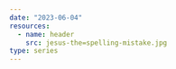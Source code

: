 ```yaml
---
date: "2023-06-04"
resources:
  - name: header
    src: jesus-the=spelling-mistake.jpg
type: series
---
```

